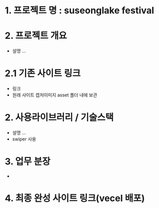 # 1. 프로젝트 명 : suseonglake festival

# 2. 프로젝트 개요

- 설명 ...

# 2.1 기존 사이트 링크

- 링크
- 원래 사이트 캡처이미지 asset 폴더 내에 보관

# 2. 사용라이브러리 / 기술스택

- 설명 ...
- swiper 사용

# 3. 업무 분장

-

# 4. 최종 완성 사이트 링크(vecel 배포)
